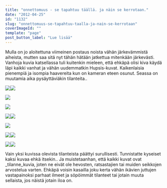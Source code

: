 ```yaml
---
title: "onnettomuus - se tapahtuu täällä. ja näin se kerrotaan."
date: "2012-04-25"
id: "1132"
slug: "onnettomuus-se-tapahtuu-taalla-ja-nain-se-kerrotaan"
coverImageId: ""
template: "page"
post_button_label: "Lue lisää"
---
```


Mulla on jo aloitettuna viimeinen postaus noista vähän järkevämmistä aiheista, mutten saa sitä nyt tähän hätään jatkettua mitenkään järkevästi. Vanhoja kuvia katsellassa tuli kuitenkin mieleen, että ehkäpä olisi kiva käydä läpi kaikki vanhat ja vähän uudemmatkin Hupsis-kuvat. Kaikenlaisia pienempiä ja isompia haavereita kun on kameran eteen osunut. Seassa on muutamia aika pysäyttäviäkin tilanteita..

[![](/images/IMG_0774.png)](http://3.bp.blogspot.com/-BLaAw5aXP3o/T5hWtVOQ2wI/AAAAAAAAAjQ/H8V4qf8uQhI/s1600/IMG_0774.png)[![](/images/230509promisehill_wishful_heart3.jpg)](http://4.bp.blogspot.com/-AQy7JWSwxvE/T5hWiVGIfTI/AAAAAAAAAio/F91kkRsxkPI/s1600/230509promisehill_wishful_heart3.jpg)

[![](/images/300.png)](http://3.bp.blogspot.com/-VrfXiD0h6Xg/T5hX5jJyjAI/AAAAAAAAAkI/lhF2ePUX57I/s1600/300.png)

[![](/images/343.png)](http://4.bp.blogspot.com/-MJRN3PLAR70/T5hX85H5m1I/AAAAAAAAAkQ/jEEYyTKo-jI/s1600/343.png)

[![](/images/IMG_6424.png)](http://2.bp.blogspot.com/-8uCN56Q5Q7c/T5hYLx44FzI/AAAAAAAAAlI/OI_tlvQGUE8/s1600/IMG_6424.png)[![](/images/Action+3.jpg)](http://4.bp.blogspot.com/-kTl2Z1TltmU/T5hYAf2fZSI/AAAAAAAAAkg/J6p94-y5NHw/s1600/Action+3.jpg)

[![](/images/IMG_0171.png)](http://1.bp.blogspot.com/-zUSAExZnPaM/T5hYCvRFvbI/AAAAAAAAAko/TyLUqlldaW4/s1600/IMG_0171.png)

[![](/images/IMG_6420.png)](http://4.bp.blogspot.com/-rZeGq5bPi8E/T5hYJoutFoI/AAAAAAAAAlA/GYql-d9enkk/s1600/IMG_6420.png)[![](/images/IMG_5462.png)](http://1.bp.blogspot.com/-7uJABwPF5jA/T5hYHLEKW4I/AAAAAAAAAk4/ubBfq-xM7ec/s1600/IMG_5462.png)

[![](/images/IMG_7960.png)](http://2.bp.blogspot.com/-R19ksSAlidk/T5hYOAUpLYI/AAAAAAAAAlQ/KxlCoKUMaAM/s1600/IMG_7960.png)[![](/images/Supersonic+Iran+%25284%2529.png)](http://2.bp.blogspot.com/-IDb2QQeu-RE/T5hYSiQJalI/AAAAAAAAAlg/8AZV52ZkFzA/s1600/Supersonic+Iran+%25284%2529.png)

Vain yksi kuvissa olevista tilanteista päättyi surullisesti. Tunnistatte kyseiset kaksi kuvaa ehkä itsekin.. Ja muistetaanhan, että kaikki kuvat ovat \_tilanne_kuvia, joten ne eivät ole hevosten, ratsastajien tai muiden seikkojen arvostelua varten. Ehkäpä voisin kasailla joku kerta vähän ikävien juttujen vastapainoksi parhaat ilmeet ja söpöimmät tilanteet tai jotain muuta sellaista, jos näistä jotain iloa on.
